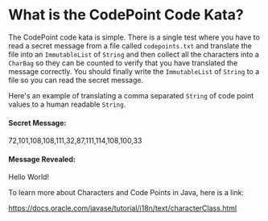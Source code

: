 # **What is the CodePoint Code Kata?**

The CodePoint code kata is simple.  There is a single test where you have to read a secret message 
from a file called `codepoints.txt` and translate the file into an `ImmutableList` of `String` and 
then collect all the characters into a `CharBag` so they can be counted to verify that you have translated 
the message correctly.  You should finally write the `ImmutableList` of `String` to a file so you 
can read the secret message.

Here's an example of translating a comma separated `String` of code point values to a human readable `String`.

#### **Secret Message:**

72,101,108,108,111,32,87,111,114,108,100,33

#### **Message Revealed:**

Hello World!

To learn more about Characters and Code Points in Java, here is a link: 

https://docs.oracle.com/javase/tutorial/i18n/text/characterClass.html
